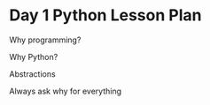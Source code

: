 # Day 1 Python Lesson Plan

Why programming?

Why Python?

Abstractions

Always ask why for everything
